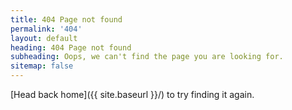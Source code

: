 ```yaml
---
title: 404 Page not found
permalink: '404'
layout: default
heading: 404 Page not found
subheading: Oops, we can't find the page you are looking for.
sitemap: false
---
```


[Head back home]({{ site.baseurl }}/) to try finding it again.